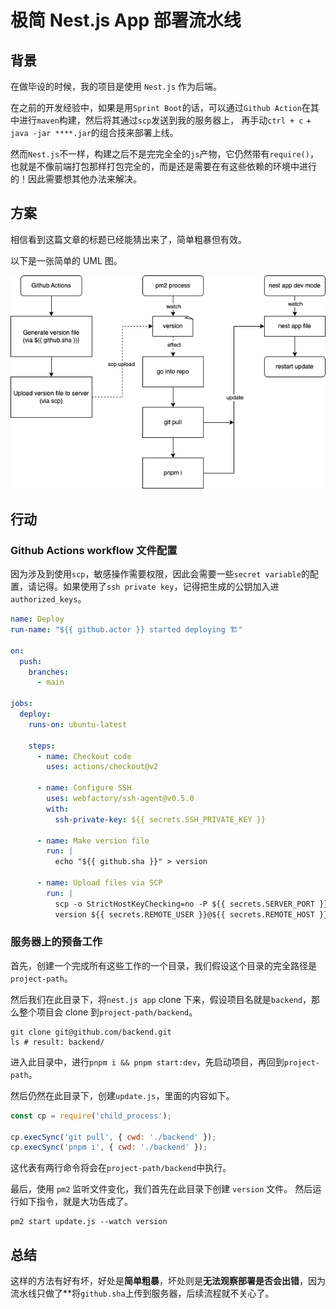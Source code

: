 # 极简 Nest.js App 部署流水线

## 背景

在做毕设的时候，我的项目是使用 `Nest.js` 作为后端。

在之前的开发经验中，如果是用`Sprint Boot`的话，可以通过`Github Action`在其中进行`maven`构建，然后将其通过`scp`发送到我的服务器上，
再手动`ctrl + c` + `java -jar ****.jar`的组合技来部署上线。

然而`Nest.js`不一样，构建之后不是完完全全的`js`产物，它仍然带有`require()`，
也就是不像前端打包那样打包完全的，而是还是需要在有这些依赖的环境中进行的！因此需要想其他办法来解决。

## 方案

相信看到这篇文章的标题已经能猜出来了，简单粗暴但有效。

以下是一张简单的 UML 图。

![nestjs-app-pipeline](./assets/nestjs-app-pipeline.png)

## 行动

### Github Actions workflow 文件配置

因为涉及到使用`scp`，敏感操作需要权限，因此会需要一些`secret variable`的配置，请记得。如果使用了`ssh private key`，记得把生成的公钥加入进`authorized_keys`。

```yaml
name: Deploy 
run-name: "${{ github.actor }} started deploying 🏗"

on:
  push:
    branches:
      - main

jobs:
  deploy:
    runs-on: ubuntu-latest

    steps:
      - name: Checkout code
        uses: actions/checkout@v2

      - name: Configure SSH
        uses: webfactory/ssh-agent@v0.5.0
        with:
          ssh-private-key: ${{ secrets.SSH_PRIVATE_KEY }}
          
      - name: Make version file
        run: |
          echo "${{ github.sha }}" > version
      
      - name: Upload files via SCP
        run: |
          scp -o StrictHostKeyChecking=no -P ${{ secrets.SERVER_PORT }} \
          version ${{ secrets.REMOTE_USER }}@${{ secrets.REMOTE_HOST }}:/path/to/your/project
```

### 服务器上的预备工作

首先，创建一个完成所有这些工作的一个目录，我们假设这个目录的完全路径是`project-path`。

然后我们在此目录下，将`nest.js app` clone 下来，假设项目名就是`backend`，那么整个项目会 clone 到`project-path/backend`。

```shell
git clone git@github.com/backend.git
ls # result: backend/
```
进入此目录中，进行`pnpm i && pnpm start:dev`，先启动项目，再回到`project-path`。

然后仍然在此目录下，创建`update.js`，里面的内容如下。

```js
const cp = require('child_process');

cp.execSync('git pull', { cwd: './backend' });
cp.execSync('pnpm i', { cwd: './backend' });
```
这代表有两行命令将会在`project-path/backend`中执行。

最后，使用 `pm2` 监听文件变化，我们首先在此目录下创建 `version` 文件。
然后运行如下指令，就是大功告成了。

```shell
pm2 start update.js --watch version
```

## 总结

这样的方法有好有坏，好处是**简单粗暴**，坏处则是**无法观察部署是否会出错**，因为流水线只做了**将`github.sha`上传到服务器，后续流程就不关心了。